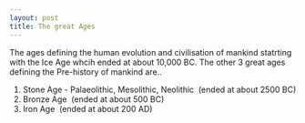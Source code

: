 ```yaml
---
layout: post
title: The great Ages
---
```


The ages defining the human evolution and civilisation of mankind statrting with the Ice Age whcih ended at about 10,000 BC. The other 3 great ages defining the Pre-history of mankind are..

1. Stone Age - Palaeolithic, Mesolithic, Neolithic  (ended at about 2500 BC)
2. Bronze Age  (ended at about 500 BC)
3. Iron Age  (ended at about 200 AD)

